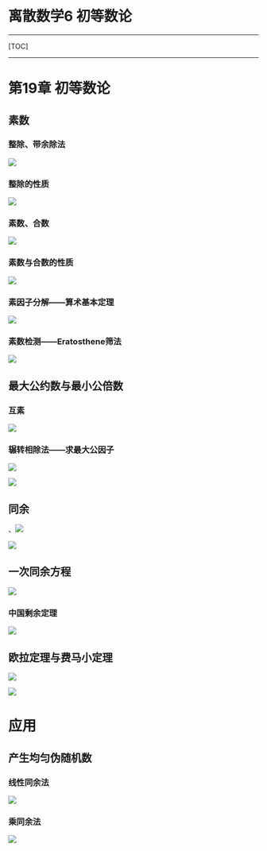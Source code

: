 # 离散数学6 初等数论

------

[TOC]

------



# 第19章 初等数论

## 素数

### 整除、带余除法

![](https://zuti.oss-cn-qingdao.aliyuncs.com/img/20200818101506.png)

### 整除的性质

![](https://zuti.oss-cn-qingdao.aliyuncs.com/img/20200818154437.png)

### 素数、合数

![](https://zuti.oss-cn-qingdao.aliyuncs.com/img/20200818154512.png)

### 素数与合数的性质

![](https://zuti.oss-cn-qingdao.aliyuncs.com/img/20200818154538.png)

### 素因子分解——算术基本定理

![](https://zuti.oss-cn-qingdao.aliyuncs.com/img/20200818154719.png)

### 素数检测——Eratosthene筛法

![](https://zuti.oss-cn-qingdao.aliyuncs.com/img/20200818154817.png)

## 最大公约数与最小公倍数



### 互素

![](https://zuti.oss-cn-qingdao.aliyuncs.com/img/20200818154953.png)

### 辗转相除法——求最大公因子

![](https://zuti.oss-cn-qingdao.aliyuncs.com/img/20200818155211.png)

![](https://zuti.oss-cn-qingdao.aliyuncs.com/img/20200818155217.png)

## 同余

、![](https://zuti.oss-cn-qingdao.aliyuncs.com/img/20200818155337.png)

![](https://zuti.oss-cn-qingdao.aliyuncs.com/img/20200818155344.png)

## 一次同余方程

![](https://zuti.oss-cn-qingdao.aliyuncs.com/img/20200818155453.png)

### 中国剩余定理

![](https://zuti.oss-cn-qingdao.aliyuncs.com/img/20200818155528.png)

## 欧拉定理与费马小定理

![](https://zuti.oss-cn-qingdao.aliyuncs.com/img/20200818155613.png)

![](https://zuti.oss-cn-qingdao.aliyuncs.com/img/20200818155749.png)

# 应用

## 产生均匀伪随机数

### 线性同余法

![](https://zuti.oss-cn-qingdao.aliyuncs.com/img/20200818155851.png)

### 乘同余法

![](https://zuti.oss-cn-qingdao.aliyuncs.com/img/20200818155956.png)